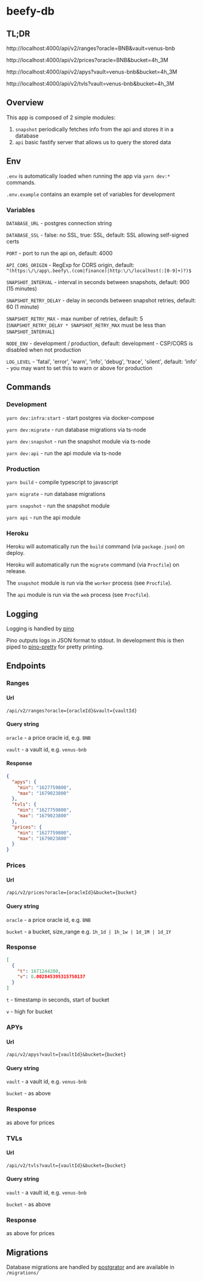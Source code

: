 # beefy-db

## TL;DR

http://localhost:4000/api/v2/ranges?oracle=BNB&vault=venus-bnb

http://localhost:4000/api/v2/prices?oracle=BNB&bucket=4h_3M

http://localhost:4000/api/v2/apys?vault=venus-bnb&bucket=4h_3M

http://localhost:4000/api/v2/tvls?vault=venus-bnb&bucket=4h_3M

## Overview

This app is composed of 2 simple modules:

1. `snapshot` periodically fetches info from the api and stores it in a database
2. `api` basic fastify server that allows us to query the stored data

## Env

`.env` is automatically loaded when running the app via `yarn dev:*` commands.

`.env.example` contains an example set of variables for development

### Variables

`DATABASE_URL` - postgres connection string

`DATABASE_SSL` - false: no SSL, true: SSL, default: SSL allowing self-signed certs

`PORT` - port to run the api on, default: 4000

`API_CORS_ORIGIN` - RegExp for CORS origin, default: `^(https:\/\/app\.beefy\.(com|finance)|http:\/\/localhost(:[0-9]+)?)$`

`SNAPSHOT_INTERVAL` - interval in seconds between snapshots, default: 900 (15 minutes)

`SNAPSHOT_RETRY_DELAY` - delay in seconds between snapshot retries, default: 60 (1 minute)

`SNAPSHOT_RETRY_MAX` - max number of retries, default: 5 (`SNAPSHOT_RETRY_DELAY * SNAPSHOT_RETRY_MAX` must be less than `SNAPSHOT_INTERVAL`)

`NODE_ENV` - development / production, default: development - CSP/CORS is disabled when not production

`LOG_LEVEL` - 'fatal', 'error', 'warn', 'info', 'debug', 'trace', 'silent', default: 'info' - you may want to set this to warn or above for production

## Commands

### Development

`yarn dev:infra:start` - start postgres via docker-compose

`yarn dev:migrate` - run database migrations via ts-node

`yarn dev:snapshot` - run the snapshot module via ts-node

`yarn dev:api` - run the api module via ts-node

### Production

`yarn build` - compile typescript to javascript

`yarn migrate` - run database migrations

`yarn snapshot` - run the snapshot module

`yarn api` - run the api module

### Heroku

Heroku will automatically run the `build` command (via `package.json`) on deploy.

Heroku will automatically run the `migrate` command (via `Procfile`) on release.

The `snapshot` module is run via the `worker` process (see `Procfile`).

The `api` module is run via the `web` process (see `Procfile`).

## Logging

Logging is handled by [pino](https://github.com/pinojs/pino)

Pino outputs logs in JSON format to stdout. In development this is then piped to [pino-pretty](https://github.com/pinojs/pino-pretty) for pretty printing.

## Endpoints

### Ranges

#### Url

`/api/v2/ranges?oracle={oracleId}&vault={vaultId}`

#### Query string

`oracle` - a price oracle id, e.g. `BNB`

`vault` - a vault id, e.g. `venus-bnb`

#### Response

```json
{
  "apys": {
    "min": "1627759800",
    "max": "1679023800"
  },
  "tvls": {
    "min": "1627759800",
    "max": "1679023800"
  },
  "prices": {
    "min": "1627759800",
    "max": "1679023800"
  }
}
```

### Prices

#### Url

`/api/v2/prices?oracle={oracleId}&bucket={bucket}`

#### Query string

`oracle` - a price oracle id, e.g. `BNB`

`bucket` - a bucket, size_range e.g. `1h_1d | 1h_1w | 1d_1M | 1d_1Y`

### Response

```json
[
  {
    "t": 1671244200,
    "v": 0.002845395315750137
  }
]
```

`t` - timestamp in seconds, start of bucket

`v` - high for bucket

### APYs

#### Url

`/api/v2/apys?vault={vaultId}&bucket={bucket}`

#### Query string

`vault` - a vault id, e.g. `venus-bnb`

`bucket` - as above

### Response

as above for prices

### TVLs

#### Url

`/api/v2/tvls?vault={vaultId}&bucket={bucket}`

#### Query string

`vault` - a vault id, e.g. `venus-bnb`

`bucket` - as above

### Response

as above for prices

## Migrations

Database migrations are handled by [postgrator](https://github.com/rickbergfalk/postgrator) and are available in `/migrations/`

